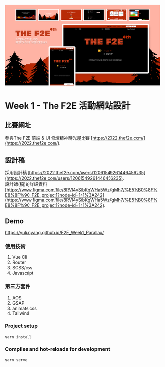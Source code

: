 ![This is a alt text.](/view.png)
# Week 1 - The F2E 活動網站設計

## 比賽網址
參與The F2E 前端 & UI 修煉精神時光屋比賽 [https://2022.thef2e.com/](https://2022.thef2e.com/).

## 設計稿
採用設計稿 [https://2022.thef2e.com/users/12061549261446456235](https://2022.thef2e.com/users/12061549261446456235).  
設計師(稿)的詳細資料 [https://www.figma.com/file/8RVl4ySfbKgWHa5Wz7gMh7/%E5%B0%8F%E8%8F%9C_F2E_project1?node-id=141%3A242](https://www.figma.com/file/8RVl4ySfbKgWHa5Wz7gMh7/%E5%B0%8F%E8%8F%9C_F2E_project1?node-id=141%3A242).

## Demo
https://yulunyang.github.io/F2E_Week1_Parallax/

### 使用技術
1. Vue Cli
1. Router
1. SCSS/css
1. Javascript

### 第三方套件
1. AOS
1. GSAP
1. animate.css
1. Tailwind

### Project setup
```
yarn install
```

### Compiles and hot-reloads for development
```
yarn serve
```
